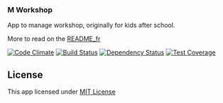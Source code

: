 ### M Workshop

App to manage workshop, originally for kids after school.

More to read on the [README_fr](README_fr.md)

[![Code Climate](https://codeclimate.com/github/demental/Mworkshop/badges/gpa.svg)](https://codeclimate.com/github/demental/Mworkshop)
[![Build Status](https://travis-ci.org/demental/Mworkshop.svg)](https://travis-ci.org/demental/Mworkshop)
[![Dependency Status](https://gemnasium.com/demental/Mworkshop.svg)](https://gemnasium.com/demental/Mworkshop)
[![Test Coverage](https://codeclimate.com/github/demental/Mworkshop/badges/coverage.svg)](https://codeclimate.com/github/demental/Mworkshop)


## License

This app licensed under [MIT License](http://opensource.org/licenses/MIT)
